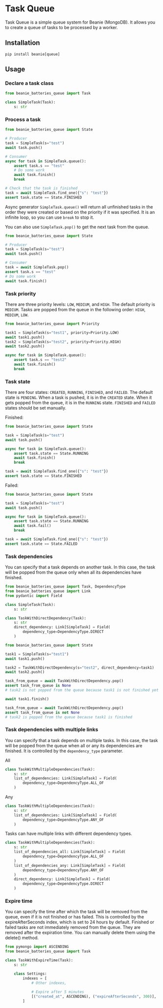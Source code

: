 # Task Queue

Task Queue is a simple queue system for Beanie (MongoDB). It allows you to create a queue of tasks to be processed by a worker.

## Installation

```shell
pip install beanie[queue]
```

## Usage

### Declare a task class

```python
from beanie_batteries_queue import Task

class SimpleTask(Task):
    s: str
```

### Process a task

```python
from beanie_batteries_queue import State

# Producer
task = SimpleTask(s="test")
await task.push()

# Consumer
async for task in SimpleTask.queue():
    assert task.s == "test"
    # Do some work
    await task.finish()
    break

# Check that the task is finished
task = await SimpleTask.find_one({"s": "test"})
assert task.state == State.FINISHED
```

Async generator `SimpleTask.queue()` will return all unfinished tasks in the order they were created or based on the priority if it was specified. It is an infinite loop, so you can use `break` to stop it.

You can also use `SimpleTask.pop()` to get the next task from the queue.

```python
from beanie_batteries_queue import State

# Producer
task = SimpleTask(s="test")
await task.push()

# Consumer
task = await SimpleTask.pop()
assert task.s == "test"
# Do some work
await task.finish()
```

### Task priority

There are three priority levels: `LOW`, `MEDIUM`, and `HIGH`. The default priority is `MEDIUM`.
Tasks are popped from the queue in the following order: `HIGH`, `MEDIUM`, `LOW`.

```python
from beanie_batteries_queue import Priority

task1 = SimpleTask(s="test1", priority=Priority.LOW)
await task1.push()
task2 = SimpleTask(s="test2", priority=Priority.HIGH)
await task2.push()

async for task in SimpleTask.queue():
    assert task.s == "test2"
    await task.finish()
    break
```

### Task state

There are four states: `CREATED`, `RUNNING`, `FINISHED`, and `FAILED`. The default state is `PENDING`.
When a task is pushed, it is in the `CREATED` state. When it gets popped from the queue, it is in the `RUNNING` state. `FINISHED` and `FAILED` states should be set manually.

Finished:
```python
from beanie_batteries_queue import State

task = SimpleTask(s="test")
await task.push()

async for task in SimpleTask.queue():
    assert task.state == State.RUNNING
    await task.finish()
    break

task = await SimpleTask.find_one({"s": "test"})
assert task.state == State.FINISHED
```

Failed:
```python
from beanie_batteries_queue import State

task = SimpleTask(s="test")
await task.push()

async for task in SimpleTask.queue():
    assert task.state == State.RUNNING
    await task.fail()
    break

task = await SimpleTask.find_one({"s": "test"})
assert task.state == State.FAILED
```

### Task dependencies

You can specify that a task depends on another task. In this case, the task will be popped from the queue only when all its dependencies have finished.

```python
from beanie_batteries_queue import Task, DependencyType
from beanie_batteries_queue import Link
from pydantic import Field

class SimpleTask(Task):
    s: str

class TaskWithDirectDependency(Task):
    s: str
    direct_dependency: Link[SimpleTask] = Field(
        dependency_type=DependencyType.DIRECT
    )
```

```python
from beanie_batteries_queue import State

task1 = SimpleTask(s="test1")
await task1.push()

task2 = TaskWithDirectDependency(s="test2", direct_dependency=task1)
await task2.push()

task_from_queue = await TaskWithDirectDependency.pop()
assert task_from_queue is None
# task2 is not popped from the queue because task1 is not finished yet

await task1.finish()

task_from_queue = await TaskWithDirectDependency.pop()
assert task_from_queue is not None
# task2 is popped from the queue because task1 is finished
```

### Task dependencies with multiple links

You can specify that a task depends on multiple tasks. In this case, the task will be popped from the queue when all or any its dependencies are finished. It is controlled by the `dependency_type` parameter.

All
```python
class TaskWithMultipleDependencies(Task):
    s: str
    list_of_dependencies: Link[SimpleTask] = Field(
        dependency_type=DependencyType.ALL_OF
    )
```

Any
```python
class TaskWithMultipleDependencies(Task):
    s: str
    list_of_dependencies: Link[SimpleTask] = Field(
        dependency_type=DependencyType.ANY_OF
    )
```

Tasks can have multiple links with different dependency types.

```python
class TaskWithMultipleDependencies(Task):
    s: str
    list_of_dependencies_all: Link[SimpleTask] = Field(
        dependency_type=DependencyType.ALL_OF
    )
    list_of_dependencies_any: Link[SimpleTask] = Field(
        dependency_type=DependencyType.ANY_OF
    )
    direct_dependency: Link[SimpleTask] = Field(
        dependency_type=DependencyType.DIRECT
    )
```

### Expire time

You can specify the time after which the task will be removed from the queue, even if it is not finished or has failed. This is controlled by the expireAfterSeconds index, which is set to 24 hours by default.
Finished or failed tasks are not immediately removed from the queue. They are removed after the expiration time. You can manually delete them using the delete() method.

```python
from pymongo import ASCENDING
from beanie_batteries_queue import Task

class TaskWithExpireTime(Task):
    s: str

    class Settings:
        indexes = [
            # Other indexes,
            
            # Expire after 5 minutes
            [("created_at", ASCENDING), ("expireAfterSeconds", 300)],
        ]
```